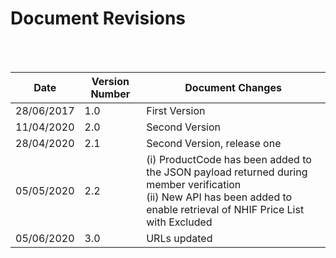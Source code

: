 # Document Revisions

<br><br>

|Date |Version Number| Document Changes|
| -- | -- | -- |
|28/06/2017| 1.0| First Version|
|11/04/2020| 2.0| Second Version|
|28/04/2020| 2.1| Second Version, release one|
|05/05/2020| 2.2| (i) ProductCode has been added to the JSON payload returned during member verification <br> (ii) New API has been added to enable retrieval of NHIF Price List with Excluded |Service|
|05/06/2020 |3.0 |URLs updated|